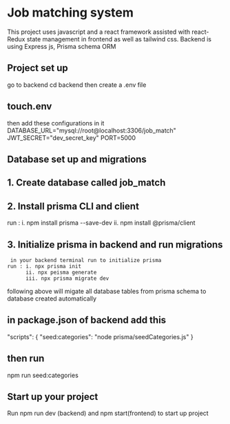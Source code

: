 # Job matching system
This project uses javascript and a react framework assisted with react-Redux state management in frontend as well as tailwind css.
Backend is using Express js, Prisma schema ORM

## Project set up 
go to backend 
cd backend then create a .env file

## touch.env
then add these configurations in it 
DATABASE_URL="mysql://root@localhost:3306/job_match"
JWT_SECRET="dev_secret_key"
PORT=5000

## Database set up and migrations
## 1. Create database called job_match
## 2. Install prisma CLI and client
  run : i. npm install prisma --save-dev
        ii. npm install @prisma/client

## 3. Initialize prisma in backend and run migrations
     in your backend terminal run to initialize prisma
    run : i. npx prisma init
          ii. npx peisma generate
          iii. npx prisma migrate dev
following above will migate all database tables from prisma schema to database created automatically
## in package.json of backend add this
"scripts": {
  "seed:categories": "node prisma/seedCategories.js"
}

## then run 
npm run seed:categories


## Start up your project
Run npm run dev (backend) and npm start(frontend)
to start up project

